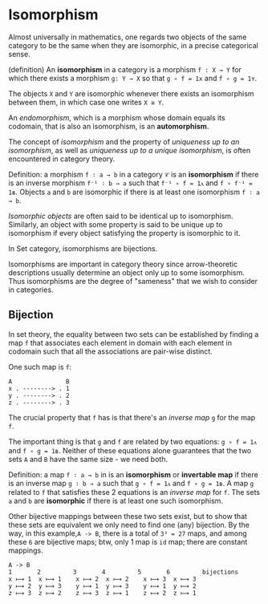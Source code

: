 # Isomorphism

Almost universally in mathematics, one regards two objects of the same category to be the same when they are isomorphic, in a precise categorical sense.

(definition) An **isomorphism** in a category is a morphism `f : X → Y` for which there exists a morphism `g: Y → X` so that `g ∘ f = 1x` and `f ∘ g = 1ʏ`.

The objects `X` and `Y` are isomorphic whenever there exists an isomorphism between them, in which case one writes `X ≅ Y`.

An *endomorphism*, which is a morphism whose domain equals its codomain, that is also an isomorphism, is an **automorphism**.



The concept of *isomorphism* and the property of *uniqueness up to an isomorphism*, as well as *uniqueness up to a unique isomorphism*, is often encountered in category theory.

Definition: a morphism `f ∶ a → b` in a category `𝒞` is an **isomorphism**
if there is an inverse morphism `f⁻¹ ∶ b → a` such that `f⁻¹ ∘ f = 1ᴀ` and `f ∘ f⁻¹ = 1ʙ`. Objects `a` and `b` are isomorphic if there is at least one isomorphism `f ∶ a → b`.

*Isomorphic objects* are often said to be identical up to isomorphism. Similarly, an object with some property is said to be unique up to isomorphism if every object satisfying the property is isomorphic to it.

In Set category, isomorphisms are bijections.

Isomorphisms are important in category theory since arrow-theoretic descriptions usually determine an object only up to some isomorphism. Thus isomorphisms are the degree of "sameness" that we wish to consider in categories.

## Bijection

In set theory, the equality between two sets can be established by finding a map `f` that associates each element in domain with each element in codomain such that all the associations are pair-wise distinct.

One such map is `f`:

```
A               B
x . --------> . 1
y . --------> . 2
z . --------> . 3
```


The crucial property that `f` has is that there's an *inverse map* `g` for the map `f`.

The important thing is that `g` and `f` are related by two equations: 
`g ∘ f = 1ᴀ` and `f ∘ g = 1ʙ`. Neither of these equations alone guarantees that the two sets `A` and `B` have the same size - we need both.

Definition: a map `f ∶ a → b` in is an **isomorphism** or **invertable map** if there is an inverse map `g ∶ b → a` such that `g ∘ f = 1ᴀ` and `f ∘ g = 1ʙ`. A map `g` related to `f` that satisfies these 2 equations is an *inverse map* for `f`. The sets `a` and `b` are **isomorphic** if there is at least one such isomorphism.

Other bijective mappings between these two sets exist, but to show that these sets are equivalent we only need to find one (any) bijection. By the way, in this example,`A -> B`, there is a total of `3³ = 27` maps, and among these `6` are bijective maps; btw, only 1 map is `id` map; there are constant mappings.

```
A -> B
1       2         3       4         5       6         bijections
x ⟼ 1  x ⟼ 1    x ⟼ 2  x ⟼ 2    x ⟼ 3  x ⟼ 3
y ⟼ 2  y ⟼ 3    y ⟼ 1  y ⟼ 3    y ⟼ 1  y ⟼ 2
z ⟼ 3  z ⟼ 2    z ⟼ 3  z ⟼ 1    z ⟼ 2  z ⟼ 1
```

